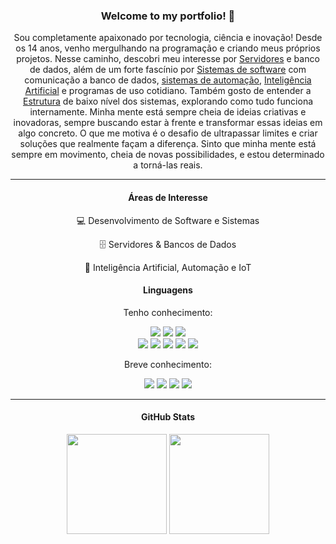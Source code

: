 <!-- TITLE -->
<h3 align="center">Welcome to my portfolio! 👋</h3>

<!-- DESCRIPTION -->  
<p align="center">
Sou completamente apaixonado por tecnologia, ciência e inovação! Desde os 14 anos, venho mergulhando na programação e criando meus próprios projetos. Nesse caminho, descobri meu interesse por <a href="https://pt.wikipedia.org/wiki/Servidor">Servidores</a> e banco de dados, além de um forte fascínio por <a href="https://pt.wikipedia.org/wiki/Software">Sistemas de software</a> com comunicação a banco de dados, <a href="https://pt.wikipedia.org/wiki/Automação">sistemas de automação</a>, <a href="https://pt.wikipedia.org/wiki/Inteligência_artificial">Inteligência Artificial</a> e programas de uso cotidiano. Também gosto de entender a <a href="https://pt.wikipedia.org/wiki/Estrutura">Estrutura</a> de baixo nível dos sistemas, explorando como tudo funciona internamente. Minha mente está sempre cheia de ideias criativas e inovadoras, sempre buscando estar à frente e transformar essas ideias em algo concreto. O que me motiva é o desafio de ultrapassar limites e criar soluções que realmente façam a diferença. Sinto que minha mente está sempre em movimento, cheia de novas possibilidades, e estou determinado a torná-las reais.
</p>  

---

<!-- INFO -->
<h4 align="center">Áreas de Interesse</h4>
<p align="center">💻 Desenvolvimento de Software e Sistemas</p>
<p align="center">🗄️ Servidores & Bancos de Dados</p>
<p align="center">🤖 Inteligência Artificial, Automação e IoT</p>

<!-- LINGUAGENS -->
<h4 align="center">Linguagens</h4>
<p align="center">Tenho conhecimento:</p>
<p align="center">
    <img src="https://img.shields.io/badge/C-626EBF?style=for-the-badge" />
    <img src="https://img.shields.io/badge/C++-679DD6?style=for-the-badge" />
    <img src="https://img.shields.io/badge/Java-E25040?style=for-the-badge" /><br>
    <img src="https://img.shields.io/badge/HTML5-DF4026?style=for-the-badge" />
    <img src="https://img.shields.io/badge/CSS3-0864AD?style=for-the-badge" />
    <img src="https://img.shields.io/badge/JavaScript-FFDF00?style=for-the-badge" />
    <img src="https://img.shields.io/badge/SQL-0B2539?style=for-the-badge" />
    <img src="https://img.shields.io/badge/MySQL-E48F08?style=for-the-badge" />
</p>
<p align="center">Breve conhecimento:</p>
<p align="center">
    <img src="https://img.shields.io/badge/Assembly-FFFFFF?style=for-the-badge" />
    <img src="https://img.shields.io/badge/CSharp-A67ADC?style=for-the-badge" />
    <img src="https://img.shields.io/badge/Python-FFD347?style=for-the-badge" />
    <img src="https://img.shields.io/badge/Batch-2C2C2C?style=for-the-badge" />
</p>

---

<!-- GITHUB-STATS -->
<h4 align="center">GitHub Stats</h4>
<p align="center">
    <img height="160" src="https://github-readme-stats.vercel.app/api?username=jefreemore&show_icons=true&theme=tokyonight&locale=pt-br" />
    <img height="160" src="https://github-readme-stats.vercel.app/api/top-langs/?username=jefreemore&theme=tokyonight&layout=compact&langs_count=6" />
</p>
